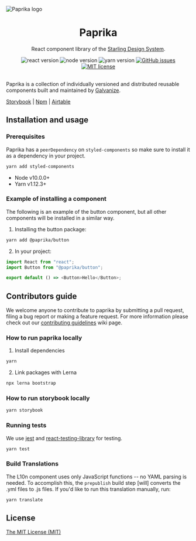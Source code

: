 ![Paprika logo](https://user-images.githubusercontent.com/10501940/52080175-07327400-254c-11e9-9748-7a00f93a13a8.png)

<h1 align="center">Paprika</h1>
<p align="center">React component library of the <a href="https://design.wegalvanize.com">Starling Design System</a>.</p>
<div align="center">
<img alt="react version" src="https://img.shields.io/badge/react-v16.8.2-green.svg">
<img alt="node version" src="https://img.shields.io/badge/node-v10.0.0%2B-brightgreen.svg">
<img alt="yarn version" src="https://img.shields.io/badge/yarn-v1.12.3%2B-yellowgreen.svg">
<a href="https://github.com/acl-services/paprika/issues"><img alt="GitHub issues" src="https://img.shields.io/github/issues/acl-services/paprika"></a>
<a href="https://github.com/acl-services/paprika/blob/master/LICENSE"><img alt="MIT license" src="https://img.shields.io/github/license/acl-services/paprika"></a>
</div>
<br>

Paprika is a collection of individually versioned and distributed reusable components built and maintained by [Galvanize](https://www.wegalvanize.com).

[Storybook](https://paprika.highbond.com) |
[Npm](https://www.npmjs.com/org/paprika) |
[Airtable](https://airtable.com/shrkJwkvtbgc3FT22)

## Installation and usage

### Prerequisites

Paprika has a `peerDependency` on `styled-components` so make sure to install it as a dependency in your project.

```sh
yarn add styled-components
```

- Node v10.0.0+
- Yarn v1.12.3+

### Example of installing a component

The following is an example of the button component, but all other components will be installed in a similar way.

1. Installing the button package:

```sh
yarn add @paprika/button
```

2. In your project:

```js
import React from "react";
import Button from "@paprika/button";

export default () => <Button>Hello</Button>;
```

## Contributors guide

We welcome anyone to contribute to paprika by submitting a pull request, filing a bug report or making a feature request. For more information please check out our [contributing guidelines](https://github.com/acl-services/paprika/wiki/Contributing-Guidelines) wiki page.

### How to run paprika locally

1. Install dependencies

```sh
yarn
```

2. Link packages with Lerna

```sh
npx lerna bootstrap
```

### How to run storybook locally

```sh
yarn storybook
```

### Running tests

We use [jest](https://jestjs.io/docs/en/expect) and [react-testing-library](https://github.com/testing-library/react-testing-library) for testing.

```sh
yarn test
```

### Build <L10n> Translations

The L10n component uses only JavaScript functions -- no YAML parsing is needed. To accomplish this, the `prepublish` build step [will] converts the .yml files to .js files. If you'd like to run this translation manually, run:

```sh
yarn translate
```

## License

[The MIT License (MIT)](https://github.com/acl-services/paprika/blob/master/LICENSE)
